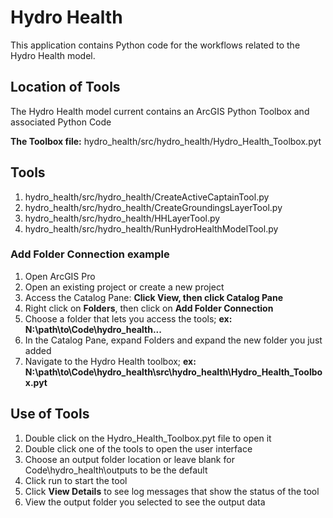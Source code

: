 # Hydro Health

This application contains Python code for the workflows related to
the Hydro Health model.

## Location of Tools
The Hydro Health model current contains an ArcGIS Python Toolbox and associated Python Code

**The Toolbox file:** hydro_health/src/hydro_health/Hydro_Health_Toolbox.pyt

## Tools
1. hydro_health/src/hydro_health/CreateActiveCaptainTool.py
2. hydro_health/src/hydro_health/CreateGroundingsLayerTool.py
3. hydro_health/src/hydro_health/HHLayerTool.py
4. hydro_health/src/hydro_health/RunHydroHealthModelTool.py

### Add Folder Connection example
1. Open ArcGIS Pro
2. Open an existing project or create a new project
3. Access the Catalog Pane: **Click View, then click Catalog Pane**
4. Right click on **Folders**, then click on **Add Folder Connection**
5. Choose a folder that lets you access the tools; **ex: N:\path\to\Code\hydro_health...**
6. In the Catalog Pane, expand Folders and expand the new folder you just added
7. Navigate to the Hydro Health toolbox; **ex: N:\path\to\Code\hydro_health\src\hydro_health\Hydro_Health_Toolbox.pyt**

## Use of Tools
1. Double click on the Hydro_Health_Toolbox.pyt file to open it
2. Double click one of the tools to open the user interface
3. Choose an output folder location or leave blank for Code\hydro_health\outputs to be the default
5. Click run to start the tool <br>
6. Click **View Details** to see log messages that show the status of the tool
7. View the output folder you selected to see the output data
